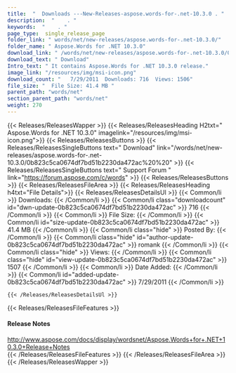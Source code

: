 ```yaml
---
title:  "  Downloads ---New-Releases-aspose.words-for-.net-10.3.0 . " 
description:  "    . " 
keywords:  "    . " 
page_type:  single_release_page
folder_link: " words/net/new-releases/aspose.words-for-.net-10.3.0/"
folder_name: " Aspose.Words for .NET 10.3.0"
download_link: " /words/net/new-releases/aspose.words-for-.net-10.3.0/0b823c5ca0674df7bd51b2230da472ac"
download_text: " Download"
Intro_text: " It contains Aspose.Words for .NET 10.3.0 release."
image_link: "/resources/img/msi-icon.png"
download_count: "   7/29/2011  Downloads: 716  Views: 1506"
file_size: "  File Size: 41.4 MB "
parent_path: "words/net"
section_parent_path: "words/net"
weight: 270 
---
```


{{< Releases/ReleasesWapper >}}
  {{< Releases/ReleasesHeading H2txt=" Aspose.Words for .NET 10.3.0" imagelink="/resources/img/msi-icon.png">}}
  {{< Releases/ReleasesButtons >}}
    {{< Releases/ReleasesSingleButtons text=" Download" link="/words/net/new-releases/aspose.words-for-.net-10.3.0/0b823c5ca0674df7bd51b2230da472ac%20%20" >}}
    {{< Releases/ReleasesSingleButtons text=" Support Forum " link="https://forum.aspose.com/c/words" >}}
  {{< Releases/ReleasesButtons >}}
  {{< Releases/ReleasesFileArea >}}
    {{< Releases/ReleasesHeading h4txt="File Details">}}
    {{< Releases/ReleasesDetailsUl >}}
            {{< Common/li  >}} Downloads: {{< /Common/li >}} 
      {{< Common/li class="downloadcount" id="dwn-update-0b823c5ca0674df7bd51b2230da472ac" >}} 716 {{< /Common/li >}} 
      {{< Common/li  >}} File Size: {{< /Common/li >}} 
      {{< Common/li id="size-update-0b823c5ca0674df7bd51b2230da472ac" >}} 41.4 MB {{< /Common/li >}} 
      {{< Common/li  class="hide" >}} Posted By: {{< /Common/li >}} 
      {{< Common/li class="hide" id="author-update-0b823c5ca0674df7bd51b2230da472ac" >}} romank {{< /Common/li >}} 
      {{< Common/li class="hide"  >}} Views: {{< /Common/li >}} 
      {{< Common/li class="hide" id="view-update-0b823c5ca0674df7bd51b2230da472ac" >}} 1507 {{< /Common/li >}} 
      {{< Common/li  >}} Date Added: {{< /Common/li >}} 
      {{< Common/li id="added-update-0b823c5ca0674df7bd51b2230da472ac" >}} 7/29/2011 {{< /Common/li >}} 

    {{< /Releases/ReleasesDetailsUl >}}

  {{< Releases/ReleasesFileFeatures >}}
      <h4>Release Notes</h4><div><a href="http://www.aspose.com/docs/display/wordsnet/Aspose.Words+for+.NET+10.3.0+Release+Notes">http://www.aspose.com/docs/display/wordsnet/Aspose.Words+for+.NET+10.3.0+Release+Notes</a></div>
  {{< /Releases/ReleasesFileFeatures >}}
 {{< /Releases/ReleasesFileArea >}}
{{< /Releases/ReleasesWapper >}}


